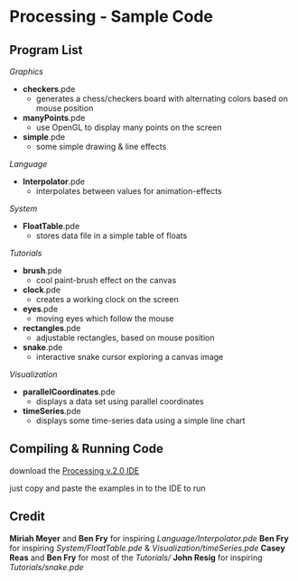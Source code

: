 Processing - Sample Code
========================

Program List
------------

*Graphics*

-  **checkers**.pde
    - generates a chess/checkers board with alternating colors based on mouse position
-  **manyPoints**.pde
    - use OpenGL to display many points on the screen
-  **simple**.pde
    - some simple drawing & line effects

*Language*

-  **Interpolator**.pde
    - interpolates between values for animation-effects

*System*

-  **FloatTable**.pde
    - stores data file in a simple table of floats

*Tutorials*

-  **brush**.pde
    - cool paint-brush effect on the canvas
-  **clock**.pde
    - creates a working clock on the screen
-  **eyes**.pde
    - moving eyes which follow the mouse
-  **rectangles**.pde
    - adjustable rectangles, based on mouse position
-  **snake**.pde
    - interactive snake cursor exploring a canvas image

*Visualization*

-  **parallelCoordinates**.pde
    - displays a data set using parallel coordinates
-  **timeSeries**.pde
    - displays some time-series data using a simple line chart

Compiling & Running Code
------------------------

download the [Processing v.2.0 IDE](http://processing.org/) 

just copy and paste the examples in to the IDE to run

Credit
------

**Miriah Meyer** and **Ben Fry** for inspiring *Language/Interpolator.pde*
**Ben Fry** for inspiring *System/FloatTable.pde* & *Visualization/timeSeries.pde*
**Casey Reas** and **Ben Fry** for most of the *Tutorials/*
**John Resig** for inspiring *Tutorials/snake.pde*

